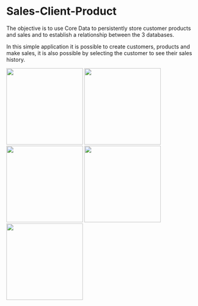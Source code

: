 # Sales-Client-Product

The objective is to use Core Data to persistently store customer products and sales and to establish a relationship between the 3 databases.

In this simple application it is possible to create customers, products and make sales, it is also possible by selecting the customer to see their sales history.

<img src="https://user-images.githubusercontent.com/109655925/185586983-1e42feac-4a1c-4717-ad24-5579a3da0da2.png" width="200"> <img src="https://user-images.githubusercontent.com/109655925/185586976-5a579b04-7a27-485a-88d5-cb22825a54bf.png" width="200"> <img src="https://user-images.githubusercontent.com/109655925/185586953-eca0ca9c-81b3-4752-8912-7a3b270e7475.png" width="200"> <img src="https://user-images.githubusercontent.com/109655925/185586974-e1d0fcc7-7f56-4a63-b1b6-ad2d742cfa6e.png" width="200"> <img src="https://user-images.githubusercontent.com/109655925/185586969-3f13b290-d8d5-42cb-8906-cca726c88f91.png" width="200"> 
